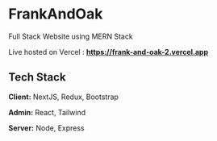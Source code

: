 

# FrankAndOak

Full Stack Website using MERN Stack

Live hosted on Vercel : **https://frank-and-oak-2.vercel.app**


## Tech Stack

**Client:** NextJS, Redux, Bootstrap

**Admin:** React, Tailwind  

**Server:** Node, Express